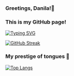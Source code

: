 ### Greetings, Danila!👋
### This is my GitHub page!

[![Typing SVG](https://readme-typing-svg.herokuapp.com?color=%2336BCF7&lines=Always+looking+for+the+best+100%)](https://git.io/typing-svg)

[![GitHub Streak](https://github-readme-streak-stats.herokuapp.com/?user=DanilaBolshakov1999)](https://github.com/DanilaBolshakov1999)

### My prestige of tongues 💫

[![Top Langs](https://github-readme-stats.vercel.app/api/top-langs/?username=DanilaBolshakov1999&layout=compact)](https://github.com/DanilaBolshakov1999)
<!--
**DanilaBolshakov1999/DanilaBolshakov1999** is a ✨ _special_ ✨ repository because its `README.md` (this file) appears on your GitHub profile.

Here are some ideas to get you started:

- 🔭 I’m currently working on ...
- 🌱 I’m currently learning ...
- 👯 I’m looking to collaborate on ...
- 🤔 I’m looking for help with ...
- 💬 Ask me about ...
- 📫 How to reach me: ...
- 😄 Pronouns: ...
- ⚡ Fun fact: ...
-->
